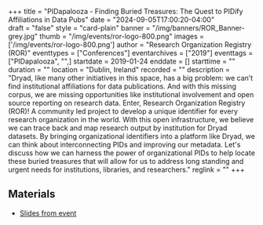 +++
title = "PIDapalooza - Finding Buried Treasures: The Quest to PIDify Affiliations in Data Pubs" 
date = "2024-09-05T17:00:20-04:00"  
draft = "false" 
style = "card-plain" 
banner = "/img/banners/ROR_Banner-grey.jpg" 
thumb = "/img/events/ror-logo-800.png" 
images = ['/img/events/ror-logo-800.png']
author = "Research Organization Registry (ROR)" 
eventtypes = ["Conferences"]
eventarchives = ["2019"]
eventtags = ["PIDapalooza", "",]
startdate = 2019-01-24
enddate = []
starttime = ""
duration = ""
location = "Dublin, Ireland"
recorded = ""
description = "Dryad, like many other initiatives in this space, has a big problem: we can’t find institutional affiliations for data publications. And with this missing corpus, we are missing opportunities like institutional involvement and open source reporting on research data. Enter, Research Organization Registry (ROR)! A community led project to develop a unique identifier for every research organization in the world. With this open infrastructure, we believe we can trace back and map research output by institution for Dryad datasets. By bringing organizational identifiers into a platform like Dryad, we can think about interconnecting PIDs and improving our metadata. Let's discuss how we can harness the power of organizational PIDs to help locate these buried treasures that will allow for us to address long standing and urgent needs for institutions, libraries, and researchers."
reglink = ""
+++


## Materials 

- [Slides from event](https://doi.org/10.5281/zenodo.2548914)



